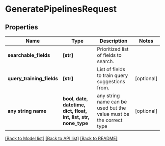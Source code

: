 # GeneratePipelinesRequest


## Properties
Name | Type | Description | Notes
------------ | ------------- | ------------- | -------------
**searchable_fields** | **[str]** | Prioritized list of fields to search. | 
**query_training_fields** | **[str]** | List of fields to train query suggestions from. | [optional] 
**any string name** | **bool, date, datetime, dict, float, int, list, str, none_type** | any string name can be used but the value must be the correct type | [optional]

[[Back to Model list]](../README.md#documentation-for-models) [[Back to API list]](../README.md#documentation-for-api-endpoints) [[Back to README]](../README.md)


